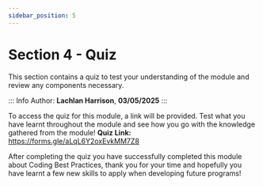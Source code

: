 ```yaml
---
sidebar_position: 5
---
```


# **Section 4 - Quiz**

This section contains a quiz to test your understanding of the module and review any components necessary.

::: Info
Author: **Lachlan Harrison**, **03/05/2025**
:::

To access the quiz for this module, a link will be provided. Test what you have learnt throughout the module and see how you go with the knowledge gathered from the module!
**Quiz Link:** https://forms.gle/aLqL6Y2oxEvkMM7Z8

After completing the quiz you have successfully completed this module about Coding Best Practices, thank you for your time and hopefully you have learnt a few new skills to apply when developing future programs!
